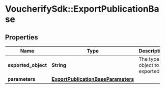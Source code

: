 # VoucherifySdk::ExportPublicationBase

## Properties

| Name | Type | Description | Notes |
| ---- | ---- | ----------- | ----- |
| **exported_object** | **String** | The type of object to be exported. | [default to &#39;publication&#39;] |
| **parameters** | [**ExportPublicationBaseParameters**](ExportPublicationBaseParameters.md) |  | [optional] |

